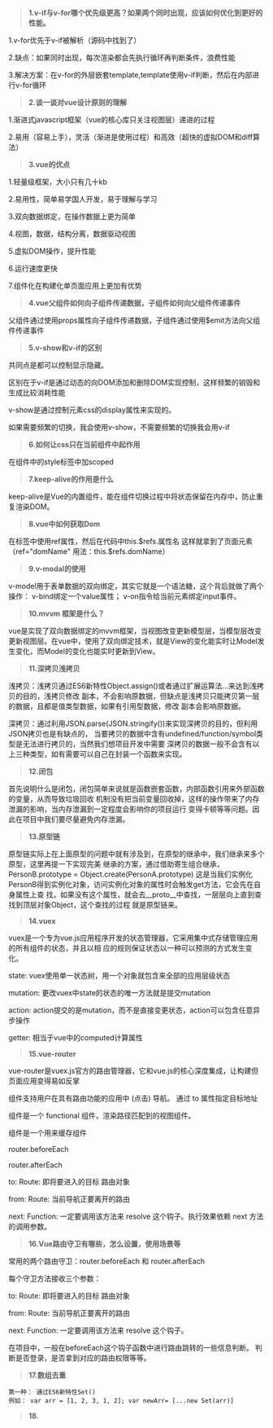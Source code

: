 > **1.v-if与v-for哪个优先级更高？如果两个同时出现，应该如何优化到更好的性能。**

1.v-for优先于v-if被解析（源码中找到了）

2.缺点：如果同时出现，每次渲染都会先执行循环再判断条件，浪费性能

3.解决方案：在v-for的外层嵌套template,template使用v-if判断，然后在内部进行v-for循环



>**2.谈一谈对vue设计原则的理解**

1.渐进式javascript框架（vue的核心库只关注视图层）递进的过程

2.易用（容易上手），灵活（渐进是使用过程）和高效（超快的虚拟DOM和diff算法）



> **3.vue的优点**

1.轻量级框架，大小只有几十kb

2.易用性，简单易学国人开发，易于理解与学习

3.双向数据绑定，在操作数据上更为简单

4.视图，数据，结构分离，数据驱动视图

5.虚拟DOM操作，提升性能

6.运行速度更快

7.组件化在构建化单页面应用上更加有优势



> **4.vue父组件如何向子组件传递数据，子组件如何向父组件传递事件**

父组件通过使用props属性向子组件传递数据，子组件通过使用$emit方法向父组件传递事件



>**5.v-show和v-if的区别**

共同点是都可以控制显示隐藏。

区别在于v-if是通过动态的向DOM添加和删除DOM实现控制，这样频繁的销毁和生成比较消耗性能

v-show是通过控制元素css的display属性来实现的。

如果需要频繁的切换，我会使用v-show，不需要频繁的切换我会用v-if



> **6.如何让css只在当前组件中起作用**

在组件中的style标签中加scoped



> **7.keep-alive的作用是什么**

keep-alive是Vue的内置组件，能在组件切换过程中将状态保留在内存中，防止重复渲染DOM。



> **8.vue中如何获取Dom**

在标签中使用ref属性，然后在代码中this.$refs.属性名 这样就拿到了页面元素（ref="domName" 用法：this.$refs.domName）



> **9.v-modal的使用**

v-model用于表单数据的双向绑定，其实它就是一个语法糖，这个背后就做了两个操作：
v-bind绑定一个value属性；
v-on指令给当前元素绑定input事件。

> **10.mvvm 框架是什么？**

vue是实现了双向数据绑定的mvvm框架，当视图改变更新模型层，当模型层改变更新视图层。在vue中，使用了双向绑定技术，就是View的变化能实时让Model发生变化，而Model的变化也能实时更新到View。

> **11.深拷贝浅拷贝** 

浅拷贝：浅拷贝通过ES6新特性Object.assign()或者通过扩展运算法...来达到浅拷贝的目的，浅拷贝修改 副本，不会影响原数据，但缺点是浅拷贝只能拷贝第一层的数据，且都是值类型数据，如果有引用型数据，修改 副本会影响原数据。

深拷贝：通过利用JSON.parse(JSON.stringify())来实现深拷贝的目的，但利用JSON拷贝也是有缺点的， 当要拷贝的数据中含有undefined/function/symbol类型是无法进行拷贝的，当然我们想项目开发中需要 深拷贝的数据一般不会含有以上三种类型，如有需要可以自己在封装一个函数来实现。

>  **12.闭包**

首先说明什么是闭包，闭包简单来说就是函数嵌套函数，内部函数引用来外部函数的变量，从而导致垃圾回收 机制没有把当前变量回收掉，这样的操作带来了内存泄漏的影响，当内存泄漏到一定程度会影响你的项目运行 变得卡顿等等问题。因此在项目中我们要尽量避免内存泄漏。

> **13.原型链**

原型链实际上在上面原型的问题中就有涉及到，在原型的继承中，我们继承来多个原型，这里再提一下实现完美 继承的方案，通过借助寄生组合继承，PersonB.prototype = Object.create(PersonA.prototype) 这是当我们实例化PersonB得到实例化对象，访问实例化对象的属性时会触发get方法，它会先在自身属性上查 找，如果没有这个属性，就会去__proto__中查找，一层层向上直到查找到顶层对象Object，这个查找的过程 就是原型链来。

> **14.vuex**

vuex是一个专为vue.js应用程序开发的状态管理器，它采用集中式存储管理应用的所有组件的状态，并且以相 应的规则保证状态以一种可以预测的方式发生变化。

 state: vuex使用单一状态树，用一个对象就包含来全部的应用层级状态 

mutation: 更改vuex中state的状态的唯一方法就是提交mutation 

action: action提交的是mutation，而不是直接变更状态，action可以包含任意异步操作 

getter: 相当于vue中的computed计算属性

> **15.vue-router**

vue-router是vuex.js官方的路由管理器，它和vue.js的核心深度集成，让构建但页面应用变得易如反掌 

<router-link> 组件支持用户在具有路由功能的应用中 (点击) 导航。 通过 to 属性指定目标地址 

<router-view> 组件是一个 functional 组件，渲染路径匹配到的视图组件。 

<keep-alive> 组件是一个用来缓存组件 

router.beforeEach

router.afterEach 

to: Route: 即将要进入的目标 路由对象 

from: Route: 当前导航正要离开的路由 

next: Function: 一定要调用该方法来 resolve 这个钩子。执行效果依赖 next 方法的调用参数。 

> **16.Vue路由守卫有哪些，怎么设置，使用场景等**

常用的两个路由守卫：router.beforeEach 和 router.afterEach 

每个守卫方法接收三个参数： 

to: Route: 即将要进入的目标 路由对象 

from: Route: 当前导航正要离开的路由 

next: Function: 一定要调用该方法来 resolve 这个钩子。 

在项目中，一般在beforeEach这个钩子函数中进行路由跳转的一些信息判断。 判断是否登录，是否拿到对应的路由权限等等。

> **17.数组去重**

```
第一种： 通过ES6新特性Set()
例如： var arr = [1, 2, 3, 1, 2]; var newArr= [...new Set(arr)]
```

> **18.**